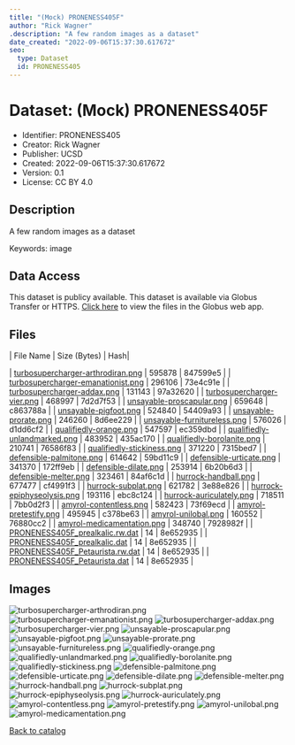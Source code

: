```yaml
---
title: "(Mock) PRONENESS405F"
author: "Rick Wagner"
.description: "A few random images as a dataset"
date_created: "2022-09-06T15:37:30.617672"
seo:
  type: Dataset
  id: PRONENESS405
---
```

# Dataset: (Mock) PRONENESS405F
- Identifier: PRONENESS405
- Creator: Rick Wagner
- Publisher: UCSD
- Created: 2022-09-06T15:37:30.617672
- Version: 0.1
- License: CC BY 4.0
## Description
A few random images as a dataset

Keywords: image
## Data Access
This dataset is publicy available.
This dataset is available via Globus Transfer or HTTPS.
[Click here](https://app.globus.org/file-manager?origin_id=6528bad5-bc02-497d-8a4f-a38547d0e72a&origin_path=/serverless/public/PRONENESS405/) to view the files in the Globus web app.
## Files
| File Name | Size (Bytes) | Hash|
 
| [turbosupercharger-arthrodiran.png](https://g-b0978f.0ed28.75bc.data.globus.org/serverless/public/PRONENESS405/turbosupercharger-arthrodiran.png) | 595878 | 847599e5 |
| [turbosupercharger-emanationist.png](https://g-b0978f.0ed28.75bc.data.globus.org/serverless/public/PRONENESS405/turbosupercharger-emanationist.png) | 296106 | 73e4c91e |
| [turbosupercharger-addax.png](https://g-b0978f.0ed28.75bc.data.globus.org/serverless/public/PRONENESS405/turbosupercharger-addax.png) | 131143 | 97a32620 |
| [turbosupercharger-vier.png](https://g-b0978f.0ed28.75bc.data.globus.org/serverless/public/PRONENESS405/turbosupercharger-vier.png) | 468997 | 7d2d7f53 |
| [unsayable-proscapular.png](https://g-b0978f.0ed28.75bc.data.globus.org/serverless/public/PRONENESS405/unsayable-proscapular.png) | 659648 | c863788a |
| [unsayable-pigfoot.png](https://g-b0978f.0ed28.75bc.data.globus.org/serverless/public/PRONENESS405/unsayable-pigfoot.png) | 524840 | 54409a93 |
| [unsayable-prorate.png](https://g-b0978f.0ed28.75bc.data.globus.org/serverless/public/PRONENESS405/unsayable-prorate.png) | 246260 | 8d6ee229 |
| [unsayable-furnitureless.png](https://g-b0978f.0ed28.75bc.data.globus.org/serverless/public/PRONENESS405/unsayable-furnitureless.png) | 576026 | d1dd6cf2 |
| [qualifiedly-orange.png](https://g-b0978f.0ed28.75bc.data.globus.org/serverless/public/PRONENESS405/qualifiedly-orange.png) | 547597 | ec359dbd |
| [qualifiedly-unlandmarked.png](https://g-b0978f.0ed28.75bc.data.globus.org/serverless/public/PRONENESS405/qualifiedly-unlandmarked.png) | 483952 | 435ac170 |
| [qualifiedly-borolanite.png](https://g-b0978f.0ed28.75bc.data.globus.org/serverless/public/PRONENESS405/qualifiedly-borolanite.png) | 210741 | 76586f83 |
| [qualifiedly-stickiness.png](https://g-b0978f.0ed28.75bc.data.globus.org/serverless/public/PRONENESS405/qualifiedly-stickiness.png) | 371220 | 7315bed7 |
| [defensible-palmitone.png](https://g-b0978f.0ed28.75bc.data.globus.org/serverless/public/PRONENESS405/defensible-palmitone.png) | 614642 | 59bd11c9 |
| [defensible-urticate.png](https://g-b0978f.0ed28.75bc.data.globus.org/serverless/public/PRONENESS405/defensible-urticate.png) | 341370 | 172ff9eb |
| [defensible-dilate.png](https://g-b0978f.0ed28.75bc.data.globus.org/serverless/public/PRONENESS405/defensible-dilate.png) | 253914 | 6b20b6d3 |
| [defensible-melter.png](https://g-b0978f.0ed28.75bc.data.globus.org/serverless/public/PRONENESS405/defensible-melter.png) | 323461 | 84af6c1d |
| [hurrock-handball.png](https://g-b0978f.0ed28.75bc.data.globus.org/serverless/public/PRONENESS405/hurrock-handball.png) | 677477 | cf4991f3 |
| [hurrock-subplat.png](https://g-b0978f.0ed28.75bc.data.globus.org/serverless/public/PRONENESS405/hurrock-subplat.png) | 621782 | 3e88e826 |
| [hurrock-epiphyseolysis.png](https://g-b0978f.0ed28.75bc.data.globus.org/serverless/public/PRONENESS405/hurrock-epiphyseolysis.png) | 193116 | ebc8c124 |
| [hurrock-auriculately.png](https://g-b0978f.0ed28.75bc.data.globus.org/serverless/public/PRONENESS405/hurrock-auriculately.png) | 718511 | 7bb0d2f3 |
| [amyrol-contentless.png](https://g-b0978f.0ed28.75bc.data.globus.org/serverless/public/PRONENESS405/amyrol-contentless.png) | 582423 | 73f69ecd |
| [amyrol-pretestify.png](https://g-b0978f.0ed28.75bc.data.globus.org/serverless/public/PRONENESS405/amyrol-pretestify.png) | 495945 | c378be63 |
| [amyrol-unilobal.png](https://g-b0978f.0ed28.75bc.data.globus.org/serverless/public/PRONENESS405/amyrol-unilobal.png) | 160552 | 76880cc2 |
| [amyrol-medicamentation.png](https://g-b0978f.0ed28.75bc.data.globus.org/serverless/public/PRONENESS405/amyrol-medicamentation.png) | 348740 | 7928982f |
| [PRONENESS405F_prealkalic.rw.dat](https://g-b0978f.0ed28.75bc.data.globus.org/serverless/public/PRONENESS405/PRONENESS405F_prealkalic.rw.dat) | 14 | 8e652935 |
| [PRONENESS405F_prealkalic.dat](https://g-b0978f.0ed28.75bc.data.globus.org/serverless/public/PRONENESS405/PRONENESS405F_prealkalic.dat) | 14 | 8e652935 |
| [PRONENESS405F_Petaurista.rw.dat](https://g-b0978f.0ed28.75bc.data.globus.org/serverless/public/PRONENESS405/PRONENESS405F_Petaurista.rw.dat) | 14 | 8e652935 |
| [PRONENESS405F_Petaurista.dat](https://g-b0978f.0ed28.75bc.data.globus.org/serverless/public/PRONENESS405/PRONENESS405F_Petaurista.dat) | 14 | 8e652935 |
## Images
![turbosupercharger-arthrodiran.png](https://g-b0978f.0ed28.75bc.data.globus.org/serverless/public/PRONENESS405/turbosupercharger-arthrodiran.png) ![turbosupercharger-emanationist.png](https://g-b0978f.0ed28.75bc.data.globus.org/serverless/public/PRONENESS405/turbosupercharger-emanationist.png) ![turbosupercharger-addax.png](https://g-b0978f.0ed28.75bc.data.globus.org/serverless/public/PRONENESS405/turbosupercharger-addax.png) ![turbosupercharger-vier.png](https://g-b0978f.0ed28.75bc.data.globus.org/serverless/public/PRONENESS405/turbosupercharger-vier.png) ![unsayable-proscapular.png](https://g-b0978f.0ed28.75bc.data.globus.org/serverless/public/PRONENESS405/unsayable-proscapular.png) ![unsayable-pigfoot.png](https://g-b0978f.0ed28.75bc.data.globus.org/serverless/public/PRONENESS405/unsayable-pigfoot.png) ![unsayable-prorate.png](https://g-b0978f.0ed28.75bc.data.globus.org/serverless/public/PRONENESS405/unsayable-prorate.png) ![unsayable-furnitureless.png](https://g-b0978f.0ed28.75bc.data.globus.org/serverless/public/PRONENESS405/unsayable-furnitureless.png) ![qualifiedly-orange.png](https://g-b0978f.0ed28.75bc.data.globus.org/serverless/public/PRONENESS405/qualifiedly-orange.png) ![qualifiedly-unlandmarked.png](https://g-b0978f.0ed28.75bc.data.globus.org/serverless/public/PRONENESS405/qualifiedly-unlandmarked.png) ![qualifiedly-borolanite.png](https://g-b0978f.0ed28.75bc.data.globus.org/serverless/public/PRONENESS405/qualifiedly-borolanite.png) ![qualifiedly-stickiness.png](https://g-b0978f.0ed28.75bc.data.globus.org/serverless/public/PRONENESS405/qualifiedly-stickiness.png) ![defensible-palmitone.png](https://g-b0978f.0ed28.75bc.data.globus.org/serverless/public/PRONENESS405/defensible-palmitone.png) ![defensible-urticate.png](https://g-b0978f.0ed28.75bc.data.globus.org/serverless/public/PRONENESS405/defensible-urticate.png) ![defensible-dilate.png](https://g-b0978f.0ed28.75bc.data.globus.org/serverless/public/PRONENESS405/defensible-dilate.png) ![defensible-melter.png](https://g-b0978f.0ed28.75bc.data.globus.org/serverless/public/PRONENESS405/defensible-melter.png) ![hurrock-handball.png](https://g-b0978f.0ed28.75bc.data.globus.org/serverless/public/PRONENESS405/hurrock-handball.png) ![hurrock-subplat.png](https://g-b0978f.0ed28.75bc.data.globus.org/serverless/public/PRONENESS405/hurrock-subplat.png) ![hurrock-epiphyseolysis.png](https://g-b0978f.0ed28.75bc.data.globus.org/serverless/public/PRONENESS405/hurrock-epiphyseolysis.png) ![hurrock-auriculately.png](https://g-b0978f.0ed28.75bc.data.globus.org/serverless/public/PRONENESS405/hurrock-auriculately.png) ![amyrol-contentless.png](https://g-b0978f.0ed28.75bc.data.globus.org/serverless/public/PRONENESS405/amyrol-contentless.png) ![amyrol-pretestify.png](https://g-b0978f.0ed28.75bc.data.globus.org/serverless/public/PRONENESS405/amyrol-pretestify.png) ![amyrol-unilobal.png](https://g-b0978f.0ed28.75bc.data.globus.org/serverless/public/PRONENESS405/amyrol-unilobal.png) ![amyrol-medicamentation.png](https://g-b0978f.0ed28.75bc.data.globus.org/serverless/public/PRONENESS405/amyrol-medicamentation.png) 

[Back to catalog](../)

